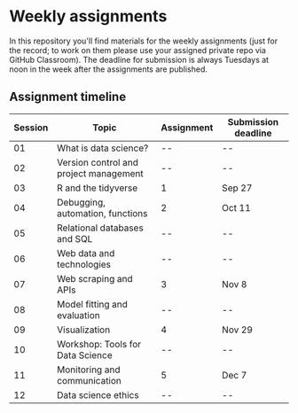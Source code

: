 # Weekly assignments

In this repository you'll find materials for the weekly assignments (just for the record; to work on them please use your assigned private repo via GitHub Classroom). The deadline for submission is always Tuesdays at noon in the week after the assignments are published.

## Assignment timeline

| Session | Topic | Assignment | Submission deadline |
|---------|-------|-----------|-----------|
| 01 | What is data science? | -- | --  | 
| 02 | Version control and project management | -- | --  | 
| 03 | R and the tidyverse | 1 | Sep 27  | 
| 04 | Debugging, automation, functions | 2 | Oct 11 | 
| 05 | Relational databases and SQL | -- | --  | 
| 06 | Web data and technologies | -- | --  | 
| 07 | Web scraping and APIs | 3 | Nov 8 | 
| 08 | Model fitting and evaluation | -- | --  | 
| 09 | Visualization | 4 | Nov 29  | 
| 10 | Workshop: Tools for Data Science | -- | --  | 
| 11 | Monitoring and communication | 5 | Dec 7 | 
| 12 | Data science ethics | -- | --  | 


